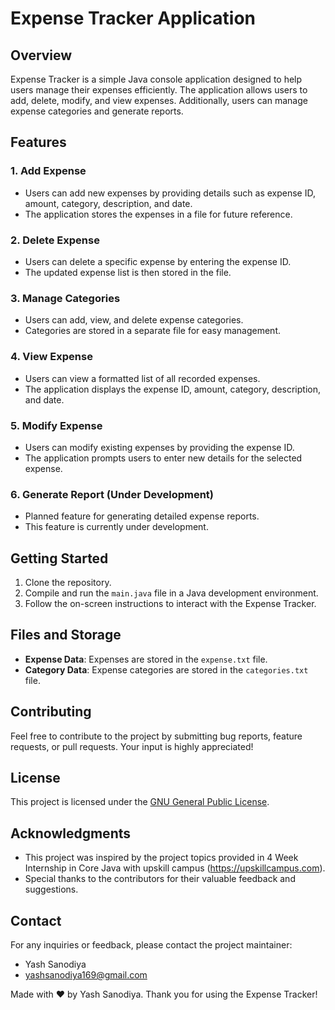 # Expense Tracker Application

## Overview
Expense Tracker is a simple Java console application designed to help users manage their expenses efficiently. 
The application allows users to add, delete, modify, and view expenses. Additionally, users can manage expense categories and generate reports.

## Features

### 1. Add Expense
- Users can add new expenses by providing details such as expense ID, amount, category, description, and date.
- The application stores the expenses in a file for future reference.

### 2. Delete Expense
- Users can delete a specific expense by entering the expense ID.
- The updated expense list is then stored in the file.

### 3. Manage Categories
- Users can add, view, and delete expense categories.
- Categories are stored in a separate file for easy management.

### 4. View Expense
- Users can view a formatted list of all recorded expenses.
- The application displays the expense ID, amount, category, description, and date.

### 5. Modify Expense
- Users can modify existing expenses by providing the expense ID.
- The application prompts users to enter new details for the selected expense.

### 6. Generate Report (Under Development)
- Planned feature for generating detailed expense reports.
- This feature is currently under development.

## Getting Started
1. Clone the repository.
2. Compile and run the `main.java` file in a Java development environment.
3. Follow the on-screen instructions to interact with the Expense Tracker.

## Files and Storage
- **Expense Data**: Expenses are stored in the `expense.txt` file.
- **Category Data**: Expense categories are stored in the `categories.txt` file.

## Contributing
Feel free to contribute to the project by submitting bug reports, feature requests, or pull requests. Your input is highly appreciated!

## License
This project is licensed under the [GNU General Public License](LICENSE).

## Acknowledgments
- This project was inspired by the project topics provided in 4 Week Internship in Core Java with upskill campus (https://upskillcampus.com).
- Special thanks to the contributors for their valuable feedback and suggestions.

## Contact
For any inquiries or feedback, please contact the project maintainer:
- Yash Sanodiya
- yashsanodiya169@gmail.com

 Made with ❤️ by Yash Sanodiya. 
 Thank you for using the Expense Tracker!
